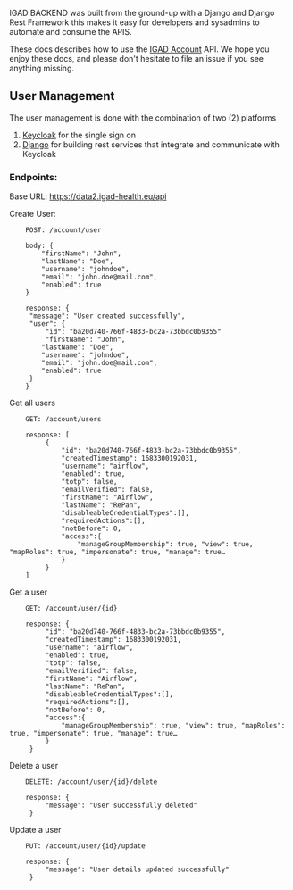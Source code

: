IGAD BACKEND was built from the ground-up with a Django and Django Rest Framework this makes it easy for developers and sysadmins to automate and consume the APIS.

These docs describes how to use the [IGAD Account](https://data2.igad-health.eu) API. We hope you enjoy these docs, and please don't hesitate to file an issue if you see anything missing.

## User Management
The user management is done with the combination of two (2) platforms
1. [Keycloak](https://keycloak.org/) for the single sign on
2. [Django](https://www.django-rest-framework.org/) for building rest services that integrate and communicate with Keycloak 

### Endpoints:
Base URL: https://data2.igad-health.eu/api

Create User:
   ```
       POST: /account/user
      
       body: {
           "firstName": "John",
           "lastName": "Doe",
           "username": "johndoe",
           "email": "john.doe@mail.com",
           "enabled": true
       }

       response: {
        "message": "User created successfully",
        "user": {
            "id": "ba20d740-766f-4833-bc2a-73bbdc0b9355"
            "firstName": "John",
           "lastName": "Doe",
           "username": "johndoe",
           "email": "john.doe@mail.com",
           "enabled": true
        }
       }
   ```

Get all users
   ```
       GET: /account/users
      
       response: [
            {
                "id": "ba20d740-766f-4833-bc2a-73bbdc0b9355",
                "createdTimestamp": 1683300192031,
                "username": "airflow",
                "enabled": true,
                "totp": false,
                "emailVerified": false,
                "firstName": "Airflow",
                "lastName": "RePan",
                "disableableCredentialTypes":[],
                "requiredActions":[],
                "notBefore": 0,
                "access":{
                    "manageGroupMembership": true, "view": true, "mapRoles": true, "impersonate": true, "manage": true…
                }
            }  
       ]
   ```

Get a user
   ```
       GET: /account/user/{id}
      
       response: {
            "id": "ba20d740-766f-4833-bc2a-73bbdc0b9355",
            "createdTimestamp": 1683300192031,
            "username": "airflow",
            "enabled": true,
            "totp": false,
            "emailVerified": false,
            "firstName": "Airflow",
            "lastName": "RePan",
            "disableableCredentialTypes":[],
            "requiredActions":[],
            "notBefore": 0,
            "access":{
                "manageGroupMembership": true, "view": true, "mapRoles": true, "impersonate": true, "manage": true…
            }
        } 
   ```

Delete a user
   ```
       DELETE: /account/user/{id}/delete
      
       response: {
            "message": "User successfully deleted"
        } 
   ``` 

Update a user
   ```
       PUT: /account/user/{id}/update
      
       response: {
            "message": "User details updated successfully"
        } 
   ```         
